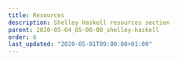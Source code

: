 ```yaml
---
title: Resources
description: Shelley Haskell resources section
parent: 2020-05-04_05-00-00_shelley-haskell
order: 6
last_updated: "2020-05-01T09:00:00+01:00"
---
```

